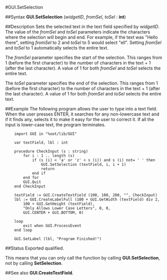 
#GUI.SetSelection

##Syntax
**GUI.SetSelection** (_widgetID_, _fromSel_, _toSel_ : **int**)


##Description
Sets the selected text in the text field specified by _widgetID_. The value of the _fromSel_ and _toSel_ parameters indicate the characters where the selection will begin and end. For example, if the text was "Hello there", setting _fromSel_ to 2 and _toSel_ to 5 would select "ell". Setting _fromSel_ and _toSel_ to 1 automatically selects the entire text.

The _fromSel_ parameter specifies the start of the selection. This ranges from 1 (before the first character) to the number of characters in the text + 1 (after the last character). A value of 1 for both _fromSel_ and _toSel_ selects the entire text.

The _toSel_ parameter specifies the end of the selection. This ranges from 1 (before the first character) to the number of characters in the text + 1 (after the last character). A value of 1 for both _fromSel_ and _toSel_ selects the entire text.


##Example
The following program allows the user to type into a text field. When the user presses ENTER, it searches for any non-lowercase text and if it finds any, selects it to make it easy for the user to correct it. If all the input is lower-case text, the program terminates.

        import GUI in "%oot/lib/GUI"
        
        var textField, lbl : int
        
        procedure CheckInput (s : string)
            for i : 1 .. length (s)
                if (s (i) < 'a' or 'z' < s (i)) and s (i) not= ' ' then
                    GUI.SetSelection (textField, i, i + 1)
                    return
                end if
            end for
            GUI.Quit
        end CheckInput
        
        textField := GUI.CreateTextField (100, 100, 200, "", CheckInput)
        lbl := GUI.CreateLabelFull (100 + GUI.GetWidth (textField) div 2,
            100 + GUI.GetHeight (textField), 
            "Only Allows Lower Case Letters", 0, 0, 
            GUI.CENTER + GUI.BOTTOM, 0)
        
        loop
            exit when GUI.ProcessEvent
        end loop
        
        GUI.SetLabel (lbl, "Program Finished!")
##Status
Exported qualified.

This means that you can only call the function by calling **GUI.SetSelection**, not by calling **SetSelection**.


##See also
**GUI.CreateTextField**.

